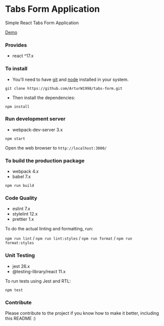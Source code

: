 # Tabs Form Application

Simple React Tabs Form Application

[Demo](https://arturw1998.github.io/tabs-form/)

### Provides

- react ^17.x

### To install

- You'll need to have [git](https://git-scm.com/) and
  [node](https://nodejs.org/en/) installed in your system.

`git clone https://github.com/ArturW1998/tabs-form.git`

- Then install the dependencies:

`npm install`

### Run development server

- webpack-dev-server 3.x

`npm start`

Open the web browser to `http://localhost:3000/`

### To build the production package

- webpack 4.x
- babel 7.x

`npm run build`

### Code Quality

- eslint 7.x
- stylelint 12.x
- prettier 1.x

To do the actual linting and formatting, run:

`npm run lint` / `npm run lint:styles` / `npm run format` /
`npm run format:styles`

### Unit Testing

- jest 26.x
- @testing-library/react 11.x

To run tests using Jest and RTL:

`npm test`

### Contribute

Please contribute to the project if you know how to make it better, including
this README :)
